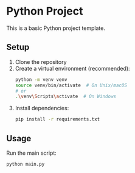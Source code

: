 # Python Project

This is a basic Python project template.

## Setup

1. Clone the repository
2. Create a virtual environment (recommended):
   ```bash
   python -m venv venv
   source venv/bin/activate  # On Unix/macOS
   # or
   .\venv\Scripts\activate  # On Windows
   ```
3. Install dependencies:
   ```bash
   pip install -r requirements.txt
   ```

## Usage

Run the main script:
```bash
python main.py 